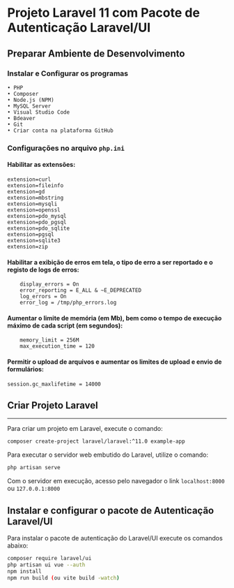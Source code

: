 # Projeto Laravel 11 com Pacote de Autenticação Laravel/UI

## Preparar Ambiente de Desenvolvimento

### Instalar e Configurar os programas

    • PHP
    • Composer
    • Node.js (NPM)
    • MySQL Server
    • Visual Studio Code
    • Bdeaver
    • Git
    • Criar conta na plataforma GitHub

### Configurações no arquivo `php.ini`

#### Habilitar as extensões:

```
extension=curl
extension=fileinfo
extension=gd
extension=mbstring
extension=mysqli
extension=openssl
extension=pdo_mysql
extension=pdo_pgsql
extension=pdo_sqlite
extension=pgsql
extension=sqlite3
extension=zip
```

#### Habilitar a exibição de erros em tela, o tipo de erro a ser reportado e o registo de logs de erros:

```
    display_errors = On
    error_reporting = E_ALL & ~E_DEPRECATED
    log_errors = On
    error_log = /tmp/php_errors.log
```

#### Aumentar o limite de memória (em Mb), bem como o tempo de execução máximo de cada script (em segundos):

```
    memory_limit = 256M
    max_execution_time = 120
```

#### Permitir o upload de arquivos e aumentar os limites de upload e envio de formulários:

    session.gc_maxlifetime = 14000

## Criar Projeto Laravel

---

Para criar um projeto em Laravel, execute o comando:

```bash
composer create-project laravel/laravel:^11.0 example-app
```

Para executar o servidor web embutido do Laravel, utilize o comando:

```bash
php artisan serve
```

Com o servidor em execução, acesso pelo navegador o link `localhost:8000` ou `127.0.0.1:8000`

## Instalar e configurar o pacote de Autenticação Laravel/UI

Para instalar o pacote de autenticação do Laravel/UI execute os comandos abaixo:

```bash
composer require laravel/ui
php artisan ui vue --auth
npm install
npm run build (ou vite build -watch)
```


